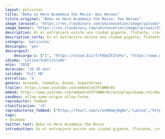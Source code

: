 ```yaml
---
layout: peliculas
title: "Boku no Hero Academia the Movie: Dos Héroes"
titulo_original: "Boku no Hero Academia the Movie: Two Heroes"
image_carousel: 'https://res.cloudinary.com/u4innovation/image/upload/v1563743735/boku-poster-min_qjfivx.jpg'
image_banner: 'https://res.cloudinary.com/u4innovation/image/upload/v1563743738/boku-banner-min_lw7ovj.jpg'
description: En el extranjero existe una ciudad gigante, flotante, creada por el hombre. I Island. La película tendrá lugar tras el arco del examen final, en verano, pero antes del arco de entrenamiento del bosque. Asimismo, se revelará más información del pasado de All Might.
description_corta: En el extranjero existe una ciudad gigante, flotante, creada por el hombre. I Island. La película tendrá lugar tras el arco del examen final, en verano, pero antes del arco de entrenamiento del bosque. Asimismo, se ..
category: 'peliculas'
descargas: 'yes'
descargas2:
    descarga-1: ["1", "https://oload.biz/f/F8QeZF2tohs", "https://www.google.com/s2/favicons?domain=openload.co","OpenLoad","https://res.cloudinary.com/imbriitneysam/image/upload/v1541473684/mexico.png", "Latino", "Full HD"]
idioma: 'Latino/Subtitulado'
anio: '2018'
duracion: '1h 35 min'
calidad: 'Full HD'
estrellas: '5'
genero: Animado, Comedia, Anime, Superhéroes
trailer: https://www.youtube.com/embed/eU7FlWNWr8o
embed: https://www.youtube.com/embed/eU7FlWNWr8o?autoplay=1&amp;rel=0&amp;hd=1&border=0&wmode=opaque&enablejsapi=1&modestbranding=1&controls=1&showinfo=0
sandbox: allow-same-origin allow-forms
reproductor: fembed
clasificacion: '+5'
reproductores_fembed: ["https://feurl.com/v/en98mmj0g0o","Latino","https://feurl.com/v/yxo3kkm3dqv","Subtitulado","https://embedsito.com/v/dwor6drmpog","Subtitulado"]
tags:
- Animado
twitter_text: Boku no Hero Academia the Movie
introduction: En el extranjero existe una ciudad gigante, flotante, creada por el hombre. I Island. La película tendrá lugar tras el arco del examen final, en verano, pero antes del arco de entrenamiento del bosque. Asimismo, se ..
---
```













